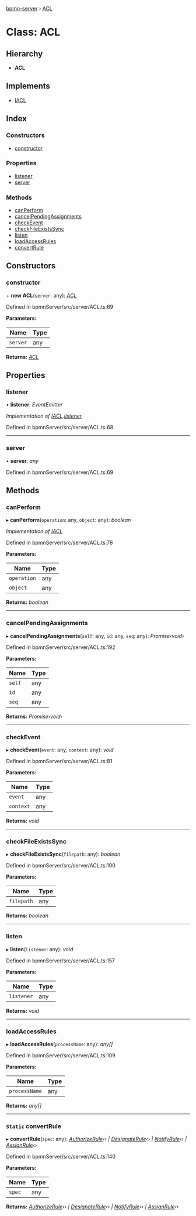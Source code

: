 [bpmn-server](../README.md) › [ACL](acl.md)

# Class: ACL

## Hierarchy

* **ACL**

## Implements

* [IACL](../interfaces/iacl.md)

## Index

### Constructors

* [constructor](acl.md#constructor)

### Properties

* [listener](acl.md#listener)
* [server](acl.md#server)

### Methods

* [canPerform](acl.md#canperform)
* [cancelPendingAssignments](acl.md#cancelpendingassignments)
* [checkEvent](acl.md#checkevent)
* [checkFileExistsSync](acl.md#checkfileexistssync)
* [listen](acl.md#listen)
* [loadAccessRules](acl.md#loadaccessrules)
* [convertRule](acl.md#static-convertrule)

## Constructors

###  constructor

\+ **new ACL**(`server`: any): *[ACL](acl.md)*

Defined in bpmnServer/src/server/ACL.ts:69

**Parameters:**

Name | Type |
------ | ------ |
`server` | any |

**Returns:** *[ACL](acl.md)*

## Properties

###  listener

• **listener**: *EventEmitter*

*Implementation of [IACL](../interfaces/iacl.md).[listener](../interfaces/iacl.md#listener)*

Defined in bpmnServer/src/server/ACL.ts:68

___

###  server

• **server**: *any*

Defined in bpmnServer/src/server/ACL.ts:69

## Methods

###  canPerform

▸ **canPerform**(`operation`: any, `object`: any): *boolean*

*Implementation of [IACL](../interfaces/iacl.md)*

Defined in bpmnServer/src/server/ACL.ts:78

**Parameters:**

Name | Type |
------ | ------ |
`operation` | any |
`object` | any |

**Returns:** *boolean*

___

###  cancelPendingAssignments

▸ **cancelPendingAssignments**(`self`: any, `id`: any, `seq`: any): *Promise‹void›*

Defined in bpmnServer/src/server/ACL.ts:192

**Parameters:**

Name | Type |
------ | ------ |
`self` | any |
`id` | any |
`seq` | any |

**Returns:** *Promise‹void›*

___

###  checkEvent

▸ **checkEvent**(`event`: any, `context`: any): *void*

Defined in bpmnServer/src/server/ACL.ts:81

**Parameters:**

Name | Type |
------ | ------ |
`event` | any |
`context` | any |

**Returns:** *void*

___

###  checkFileExistsSync

▸ **checkFileExistsSync**(`filepath`: any): *boolean*

Defined in bpmnServer/src/server/ACL.ts:100

**Parameters:**

Name | Type |
------ | ------ |
`filepath` | any |

**Returns:** *boolean*

___

###  listen

▸ **listen**(`listener`: any): *void*

Defined in bpmnServer/src/server/ACL.ts:157

**Parameters:**

Name | Type |
------ | ------ |
`listener` | any |

**Returns:** *void*

___

###  loadAccessRules

▸ **loadAccessRules**(`processName`: any): *any[]*

Defined in bpmnServer/src/server/ACL.ts:109

**Parameters:**

Name | Type |
------ | ------ |
`processName` | any |

**Returns:** *any[]*

___

### `Static` convertRule

▸ **convertRule**(`spec`: any): *[AuthorizeRule](authorizerule.md)‹› | [DesignateRule](designaterule.md)‹› | [NotifyRule](notifyrule.md)‹› | [AssignRule](assignrule.md)‹›*

Defined in bpmnServer/src/server/ACL.ts:140

**Parameters:**

Name | Type |
------ | ------ |
`spec` | any |

**Returns:** *[AuthorizeRule](authorizerule.md)‹› | [DesignateRule](designaterule.md)‹› | [NotifyRule](notifyrule.md)‹› | [AssignRule](assignrule.md)‹›*
